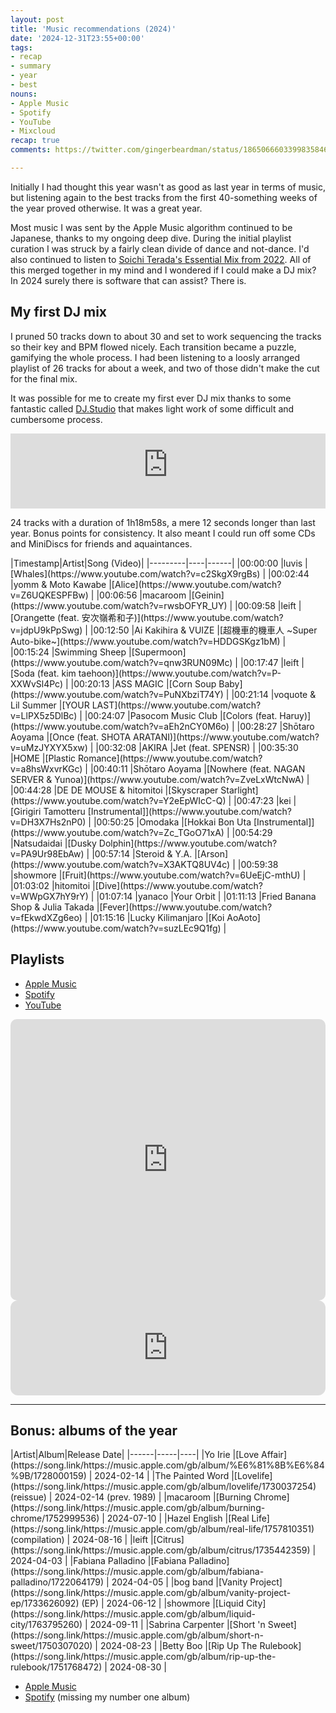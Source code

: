 ```yaml
---
layout: post
title: 'Music recommendations (2024)'
date: '2024-12-31T23:55+00:00'
tags:
- recap
- summary
- year
- best
nouns:
- Apple Music
- Spotify
- YouTube
- Mixcloud
recap: true
comments: https://twitter.com/gingerbeardman/status/1865066603399835846

---
```


Initially I had thought this year wasn't as good as last year in terms of music, but listening again to the best tracks from the first 40-something weeks of the year proved otherwise. It was a great year.

Most music I was sent by the Apple Music algorithm continued to be Japanese, thanks to my ongoing deep dive. During the initial playlist curation I was struck by a fairly clean divide of dance and not-dance. I'd also continued to listen to [Soichi Terada's Essential Mix from 2022](https://www.mixcloud.com/musiclover1980/soichi-terada-essential-mix-2022-03-05/). All of this merged together in my mind and I wondered if I could make a DJ mix? In 2024 surely there is software that can assist? There is.

## My first DJ mix

I pruned 50 tracks down to about 30 and set to work sequencing the tracks so their key and BPM flowed nicely. Each transition became a puzzle, gamifying the whole process. I had been listening to a loosly arranged playlist of 26 tracks for about a week, and two of those didn't make the cut for the final mix.

It was possible for me to create my first ever DJ mix thanks to some fantastic called [DJ.Studio](https://dj.studio) that makes light work of some difficult and cumbersome process.

<iframe width="100%" height="120" src="https://player-widget.mixcloud.com/widget/iframe/?hide_cover=1&feed=%2Fgingerbeardman%2F2024%2F" frameborder="0" ></iframe>

24 tracks with a duration of 1h18m58s, a mere 12 seconds longer than last year. Bonus points for consistency. It also meant I could run off some CDs and MiniDiscs for friends and aquaintances.

<div class="table-wrapper" markdown="block">
|Timestamp|Artist|Song (Video)|
|---------|----|------|
|00:00:00 |luvis |[Whales](https://www.youtube.com/watch?v=c2SkgX9rgBs) |
|00:02:44 |yomm & Moto Kawabe |[Alice](https://www.youtube.com/watch?v=Z6UQKESPFBw) |
|00:06:56 |macaroom |[Geinin](https://www.youtube.com/watch?v=rwsbOFYR_UY) |
|00:09:58 |leift |[Orangette (feat. 安次嶺希和子)](https://www.youtube.com/watch?v=jdpU9kPpSwg) |
|00:12:50 |Ai Kakihira & VUIZE |[超機車的機車人 ~Super Auto-bike~](https://www.youtube.com/watch?v=HDDGSKgz1bM) |
|00:15:24 |Swimming Sheep |[Supermoon](https://www.youtube.com/watch?v=qnw3RUN09Mc) |
|00:17:47 |leift |[Soda (feat. kim taehoon)](https://www.youtube.com/watch?v=P-XXWvSl4Pc) |
|00:20:13 |ASS MAGIC |[Corn Soup Baby](https://www.youtube.com/watch?v=PuNXbziT74Y) |
|00:21:14 |voquote & Lil Summer |[YOUR LAST](https://www.youtube.com/watch?v=LlPX5z5DlBc) |
|00:24:07 |Pasocom Music Club |[Colors (feat. Haruy)](https://www.youtube.com/watch?v=aEh2nCY0M6o) |
|00:28:27 |Shōtaro Aoyama |[Once (feat. SHOTA ARATANI)](https://www.youtube.com/watch?v=uMzJYXYX5xw) |
|00:32:08 |AKIRA |Jet (feat. SPENSR) |
|00:35:30 |HOME |[Plastic Romance](https://www.youtube.com/watch?v=a8hsWxvrKGc) |
|00:40:11 |Shōtaro Aoyama |[Nowhere (feat. NAGAN SERVER & Yunoa)](https://www.youtube.com/watch?v=ZveLxWtcNwA) |
|00:44:28 |DE DE MOUSE & hitomitoi |[Skyscraper Starlight](https://www.youtube.com/watch?v=Y2eEpWIcC-Q) |
|00:47:23 |kei |[Girigiri Tamotteru [Instrumental]](https://www.youtube.com/watch?v=DH3X7Hs2nP0) |
|00:50:25 |Omodaka |[Hokkai Bon Uta [Instrumental]](https://www.youtube.com/watch?v=Zc_TGoO71xA) |
|00:54:29 |Natsudaidai |[Dusky Dolphin](https://www.youtube.com/watch?v=PA9Ur98EbAw) |
|00:57:14 |Steroid & Y.A. |[Arson](https://www.youtube.com/watch?v=X3AKTQ8UV4c) |
|00:59:38 |showmore |[Fruit](https://www.youtube.com/watch?v=6UeEjC-mthU) |
|01:03:02 |hitomitoi |[Dive](https://www.youtube.com/watch?v=WWpGX7hY9rY) |
|01:07:14 |yanaco |Your Orbit |
|01:11:13 |Fried Banana Shop & Julia Takada |[Fever](https://www.youtube.com/watch?v=fEkwdXZg6eo) |
|01:15:16 |Lucky Kilimanjaro |[Koi AoAoto](https://www.youtube.com/watch?v=suzLEc9Q1fg) |

</div>

## Playlists

- [Apple Music](https://music.apple.com/gb/playlist/japanese-best-of-2024/pl.u-KRzZBtDLoK2)
- [Spotify](https://open.spotify.com/playlist/7ruaRCzShrcfzKsy4GaYzm)
- [YouTube](https://www.youtube.com/playlist?list=PLfF-zlMNYMd9Vlb7l3uCwQO_eh2VTAtc_)


<iframe allow="autoplay *; encrypted-media *; fullscreen *; clipboard-write" frameborder="0" height="450" style="width:100%;max-width:740px;overflow:hidden;border-radius:10px;" sandbox="allow-forms allow-popups allow-same-origin allow-scripts allow-storage-access-by-user-activation allow-top-navigation-by-user-activation" src="https://embed.music.apple.com/gb/playlist/japanese-best-of-2024/pl.u-KRzZBtDLoK2"></iframe>

<iframe style="border-radius:12px" src="https://open.spotify.com/embed/playlist/7ruaRCzShrcfzKsy4GaYzm?utm_source=generator" width="100%" height="152" frameBorder="0" allowfullscreen="" allow="autoplay; clipboard-write; encrypted-media; fullscreen; picture-in-picture" loading="lazy"></iframe>

----

## Bonus: albums of the year

<div class="table-wrapper" markdown="block">
|Artist|Album|Release Date|
|------|-----|----|
|Yo Irie |[Love Affair](https://song.link/https://music.apple.com/gb/album/%E6%81%8B%E6%84%9B/1728000159) | 2024-02-14 |
|The Painted Word |[Lovelife](https://song.link/https://music.apple.com/gb/album/lovelife/1730037254) (reissue) | 2024-02-14 (prev. 1989) |
|macaroom |[Burning Chrome](https://song.link/https://music.apple.com/gb/album/burning-chrome/1752999536) | 2024-07-10 |
|Hazel English |[Real Life](https://song.link/https://music.apple.com/gb/album/real-life/1757810351) (compilation) | 2024-08-16 |
|leift |[Citrus](https://song.link/https://music.apple.com/gb/album/citrus/1735442359) | 2024-04-03 |
|Fabiana Palladino |[Fabiana Palladino](https://song.link/https://music.apple.com/gb/album/fabiana-palladino/1722064179) | 2024-04-05 |
|bog band |[Vanity Project](https://song.link/https://music.apple.com/gb/album/vanity-project-ep/1733626092) (EP) | 2024-06-12 |
|showmore |[Liquid City](https://song.link/https://music.apple.com/gb/album/liquid-city/1763795260) | 2024-09-11 |
|Sabrina Carpenter |[Short 'n Sweet](https://song.link/https://music.apple.com/gb/album/short-n-sweet/1750307020) | 2024-08-23 |
|Betty Boo |[Rip Up The Rulebook](https://song.link/https://music.apple.com/gb/album/rip-up-the-rulebook/1751768472) | 2024-08-30 |

</div>

- [Apple Music](https://music.apple.com/gb/playlist/albums-2024/pl.u-NPjBpI04jA1)
- [Spotify](https://open.spotify.com/playlist/1xCNxwzvSnV6EUIdcYtc3N?si=6LBNJrmVRE6nTPfJJdoHsQ&pi=e-VbDFOL0PR2GH) (missing my number one album)
